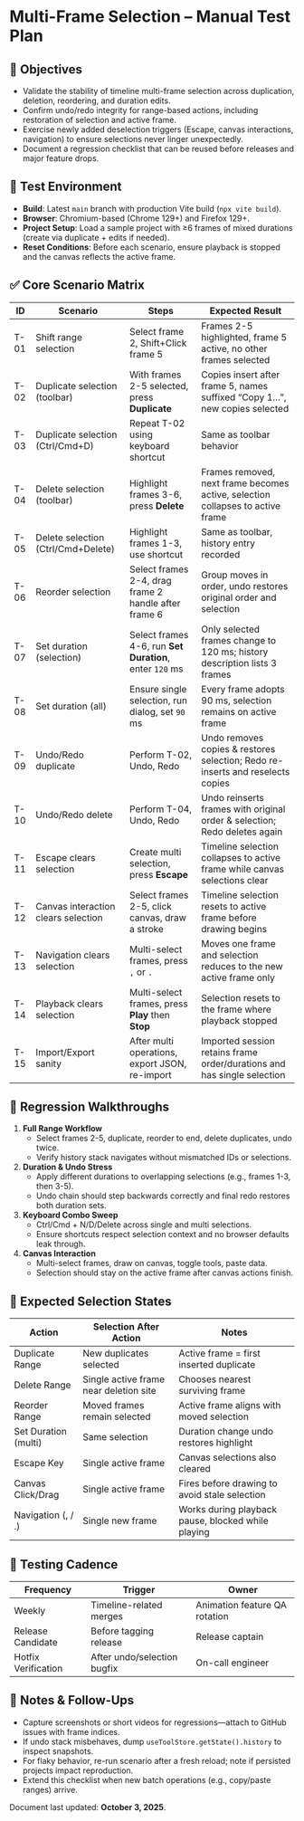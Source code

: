 # Multi-Frame Selection – Manual Test Plan

## 🎯 Objectives
- Validate the stability of timeline multi-frame selection across duplication, deletion, reordering, and duration edits.
- Confirm undo/redo integrity for range-based actions, including restoration of selection and active frame.
- Exercise newly added deselection triggers (Escape, canvas interactions, navigation) to ensure selections never linger unexpectedly.
- Document a regression checklist that can be reused before releases and major feature drops.

## 🧪 Test Environment
- **Build**: Latest `main` branch with production Vite build (`npx vite build`).
- **Browser**: Chromium-based (Chrome 129+) and Firefox 129+.
- **Project Setup**: Load a sample project with ≥6 frames of mixed durations (create via duplicate + edits if needed).
- **Reset Conditions**: Before each scenario, ensure playback is stopped and the canvas reflects the active frame.

## ✅ Core Scenario Matrix
| ID | Scenario | Steps | Expected Result |
|----|----------|-------|-----------------|
| T-01 | Shift range selection | Select frame 2, Shift+Click frame 5 | Frames 2-5 highlighted, frame 5 active, no other frames selected |
| T-02 | Duplicate selection (toolbar) | With frames 2-5 selected, press **Duplicate** | Copies insert after frame 5, names suffixed “Copy 1…”, new copies selected |
| T-03 | Duplicate selection (Ctrl/Cmd+D) | Repeat T-02 using keyboard shortcut | Same as toolbar behavior |
| T-04 | Delete selection (toolbar) | Highlight frames 3-6, press **Delete** | Frames removed, next frame becomes active, selection collapses to active frame |
| T-05 | Delete selection (Ctrl/Cmd+Delete) | Highlight frames 1-3, use shortcut | Same as toolbar, history entry recorded |
| T-06 | Reorder selection | Select frames 2-4, drag frame 2 handle after frame 6 | Group moves in order, undo restores original order and selection |
| T-07 | Set duration (selection) | Select frames 4-6, run **Set Duration**, enter `120` ms | Only selected frames change to 120 ms; history description lists 3 frames |
| T-08 | Set duration (all) | Ensure single selection, run dialog, set `90` ms | Every frame adopts 90 ms, selection remains on active frame |
| T-09 | Undo/Redo duplicate | Perform T-02, Undo, Redo | Undo removes copies & restores selection; Redo re-inserts and reselects copies |
| T-10 | Undo/Redo delete | Perform T-04, Undo, Redo | Undo reinserts frames with original order & selection; Redo deletes again |
| T-11 | Escape clears selection | Create multi selection, press **Escape** | Timeline selection collapses to active frame while canvas selections clear |
| T-12 | Canvas interaction clears selection | Select frames 2-5, click canvas, draw a stroke | Timeline selection resets to active frame before drawing begins |
| T-13 | Navigation clears selection | Multi-select frames, press `,` or `.` | Moves one frame and selection reduces to the new active frame only |
| T-14 | Playback clears selection | Multi-select frames, press **Play** then **Stop** | Selection resets to the frame where playback stopped |
| T-15 | Import/Export sanity | After multi operations, export JSON, re-import | Imported session retains frame order/durations and has single selection |

## 🔁 Regression Walkthroughs
1. **Full Range Workflow**
   - Select frames 2-5, duplicate, reorder to end, delete duplicates, undo twice.
   - Verify history stack navigates without mismatched IDs or selections.
2. **Duration & Undo Stress**
   - Apply different durations to overlapping selections (e.g., frames 1-3, then 3-5).
   - Undo chain should step backwards correctly and final redo restores both duration sets.
3. **Keyboard Combo Sweep**
   - Ctrl/Cmd + N/D/Delete across single and multi selections.
   - Ensure shortcuts respect selection context and no browser defaults leak through.
4. **Canvas Interaction**
   - Multi-select frames, draw on canvas, toggle tools, paste data.
   - Selection should stay on the active frame after canvas actions finish.

## 🧭 Expected Selection States
| Action | Selection After Action | Notes |
|--------|------------------------|-------|
| Duplicate Range | New duplicates selected | Active frame = first inserted duplicate |
| Delete Range | Single active frame near deletion site | Chooses nearest surviving frame |
| Reorder Range | Moved frames remain selected | Active frame aligns with moved selection |
| Set Duration (multi) | Same selection | Duration change undo restores highlight |
| Escape Key | Single active frame | Canvas selections also cleared |
| Canvas Click/Drag | Single active frame | Fires before drawing to avoid stale selection |
| Navigation (, / .) | Single new frame | Works during playback pause, blocked while playing |

## 📅 Testing Cadence
| Frequency | Trigger | Owner |
|-----------|---------|-------|
| Weekly | Timeline-related merges | Animation feature QA rotation |
| Release Candidate | Before tagging release | Release captain |
| Hotfix Verification | After undo/selection bugfix | On-call engineer |

## 📝 Notes & Follow-Ups
- Capture screenshots or short videos for regressions—attach to GitHub issues with frame indices.
- If undo stack misbehaves, dump `useToolStore.getState().history` to inspect snapshots.
- For flaky behavior, re-run scenario after a fresh reload; note if persisted projects impact reproduction.
- Extend this checklist when new batch operations (e.g., copy/paste ranges) arrive.

Document last updated: **October 3, 2025**.
